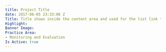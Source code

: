```yaml
---
title: Project Title
date: 2017-06-05 23:33:00 Z
Title: Title shown inside the content area and used for the list link text
Highlight: 
Banner Image: 
Practice Area:
- Monitoring and Evaluation
Is Active: true
---
```


